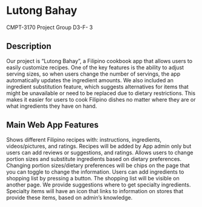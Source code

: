 # Lutong Bahay
CMPT-3170 Project
Group D3-F- 3

## Description
Our project is “Lutong Bahay”, a Filipino cookbook app that allows users to easily customize recipes. One of the key features is the ability to adjust serving sizes, so when users change the number of servings, the app automatically updates the ingredient amounts. We also included an ingredient substitution feature, which suggests alternatives for items that might be unavailable or need to be replaced due to dietary restrictions. This makes it easier for users to cook Filipino dishes no matter where they are or what ingredients they have on hand.

## Main Web App Features
Shows different Filipino recipes with: instructions, ingredients, videos/pictures, and ratings. Recipes will be added by App admin only but users can add reviews or suggestions, and ratings.
Allows users to change portion sizes and substitute ingredients based on dietary preferences. Changing portion sizes/dietary preferences will be chips on the page that you can toggle to change the information.
Users can add ingredients to shopping list by pressing a button. The shopping list will be visible on another page. 
We provide suggestions where to get specialty ingredients. Specialty items will have an icon that links to information on stores that provide these items, based on admin’s knowledge.
